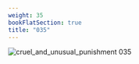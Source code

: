 ```yaml
---
weight: 35
bookFlatSection: true
title: "035"
---
```


![cruel_and_unusual_punishment 035 ](../../jpg/cup_035.jpg)



